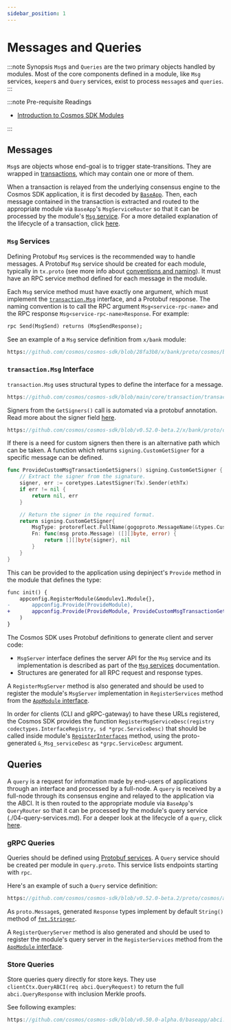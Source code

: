 ```yaml
---
sidebar_position: 1
---
```


# Messages and Queries

:::note Synopsis
`Msg`s and `Queries` are the two primary objects handled by modules. Most of the core components defined in a module, like `Msg` services, `keeper`s and `Query` services, exist to process `message`s and `queries`.
:::

:::note Pre-requisite Readings

* [Introduction to Cosmos SDK Modules](./00-intro.md)

:::

## Messages

`Msg`s are objects whose end-goal is to trigger state-transitions. They are wrapped in [transactions](../../learn/advanced/01-transactions.md), which may contain one or more of them.

When a transaction is relayed from the underlying consensus engine to the Cosmos SDK application, it is first decoded by [`BaseApp`](../../learn/advanced/00-baseapp.md). Then, each message contained in the transaction is extracted and routed to the appropriate module via `BaseApp`'s `MsgServiceRouter` so that it can be processed by the module's [`Msg` service](./03-msg-services.md). For a more detailed explanation of the lifecycle of a transaction, click [here](../../learn/beginner/01-tx-lifecycle.md).

### `Msg` Services

Defining Protobuf `Msg` services is the recommended way to handle messages. A Protobuf `Msg` service should be created for each module, typically in `tx.proto` (see more info about [conventions and naming](../../learn/advanced/05-encoding.md#faq)). It must have an RPC service method defined for each message in the module.

Each `Msg` service method must have exactly one argument, which must implement the [`transaction.Msg`](https://pkg.go.dev/cosmossdk.io/core@v1.0.0-alpha.6/transaction#Msg) interface, and a Protobuf response. The naming convention is to call the RPC argument `Msg<service-rpc-name>` and the RPC response `Msg<service-rpc-name>Response`. For example:

```protobuf
rpc Send(MsgSend) returns (MsgSendResponse);
```

See an example of a `Msg` service definition from `x/bank` module:

```protobuf reference
https://github.com/cosmos/cosmos-sdk/blob/28fa3b8/x/bank/proto/cosmos/bank/v1beta1/tx.proto#L13-L41
```

### `transaction.Msg` Interface

`transaction.Msg` uses structural types to define the interface for a message. 

```go reference 
https://github.com/cosmos/cosmos-sdk/blob/main/core/transaction/transaction.go#L4-L9
```

Signers from the `GetSigners()` call is automated via a protobuf annotation. 
Read more about the signer field [here](./05-protobuf-annotations.md).

```protobuf reference 
https://github.com/cosmos/cosmos-sdk/blob/v0.52.0-beta.2/x/bank/proto/cosmos/bank/v1beta1/tx.proto#L45
```

If there is a need for custom signers then there is an alternative path which can be taken. A function which returns `signing.CustomGetSigner` for a specific message can be defined. 

```go
func ProvideCustomMsgTransactionGetSigners() signing.CustomGetSigner {
	// Extract the signer from the signature.
	signer, err := coretypes.LatestSigner(Tx).Sender(ethTx)
	if err != nil {
		return nil, err
	}

	// Return the signer in the required format.
	return signing.CustomGetSigner{
		MsgType: protoreflect.FullName(gogoproto.MessageName(&types.CustomMsg{})),
		Fn: func(msg proto.Message) ([][]byte, error) {
			return [][]byte{signer}, nil
		}
	}
}
```

This can be provided to the application using depinject's `Provide` method in the module that defines the type:

```diff
func init() {
	appconfig.RegisterModule(&modulev1.Module{},
-		appconfig.Provide(ProvideModule),
+		appconfig.Provide(ProvideModule, ProvideCustomMsgTransactionGetSigners),
	)
}
```

The Cosmos SDK uses Protobuf definitions to generate client and server code:

* `MsgServer` interface defines the server API for the `Msg` service and its implementation is described as part of the [`Msg` services](./03-msg-services.md) documentation.
* Structures are generated for all RPC request and response types.

A `RegisterMsgServer` method is also generated and should be used to register the module's `MsgServer` implementation in `RegisterServices` method from the [`AppModule` interface](./01-module-manager.md#appmodule).

In order for clients (CLI and gRPC-gateway) to have these URLs registered, the Cosmos SDK provides the function `RegisterMsgServiceDesc(registry codectypes.InterfaceRegistry, sd *grpc.ServiceDesc)` that should be called inside module's [`RegisterInterfaces`](01-module-manager.md#hasregisterinterfaces) method, using the proto-generated `&_Msg_serviceDesc` as `*grpc.ServiceDesc` argument.


## Queries

A `query` is a request for information made by end-users of applications through an interface and processed by a full-node. A `query` is received by a full-node through its consensus engine and relayed to the application via the ABCI. It is then routed to the appropriate module via `BaseApp`'s `QueryRouter` so that it can be processed by the module's query service (./04-query-services.md). For a deeper look at the lifecycle of a `query`, click [here](../../learn/beginner/02-query-lifecycle.md).

### gRPC Queries

Queries should be defined using [Protobuf services](https://protobuf.dev/programming-guides/proto2/). A `Query` service should be created per module in `query.proto`. This service lists endpoints starting with `rpc`.

Here's an example of such a `Query` service definition:

```protobuf reference
https://github.com/cosmos/cosmos-sdk/blob/v0.52.0-beta.2/proto/cosmos/auth/v1beta1/query.proto#L15-L81
```

As `proto.Message`s, generated `Response` types implement by default `String()` method of [`fmt.Stringer`](https://pkg.go.dev/fmt#Stringer).

A `RegisterQueryServer` method is also generated and should be used to register the module's query server in the `RegisterServices` method from the [`AppModule` interface](./01-module-manager.md#appmodule).


### Store Queries

Store queries query directly for store keys. They use `clientCtx.QueryABCI(req abci.QueryRequest)` to return the full `abci.QueryResponse` with inclusion Merkle proofs.

See following examples:

```go reference
https://github.com/cosmos/cosmos-sdk/blob/v0.50.0-alpha.0/baseapp/abci.go#L864-L894
```
